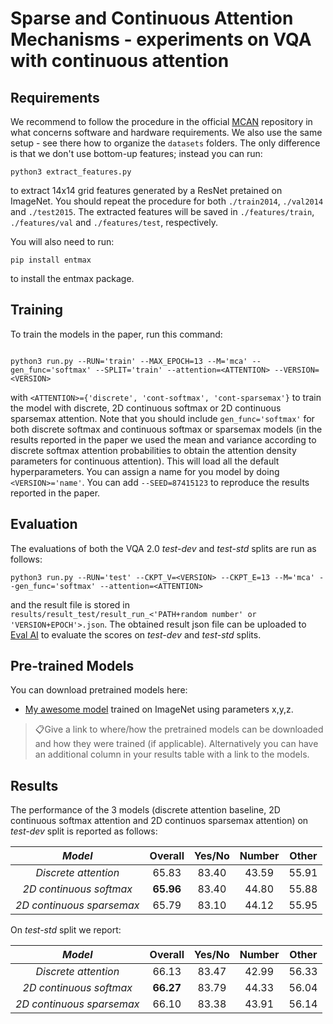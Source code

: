 # Sparse and Continuous Attention Mechanisms - experiments on VQA with continuous attention

## Requirements

We recommend to follow the procedure in the official [MCAN](https://github.com/MILVLG/mcan-vqa) repository in what concerns software and hardware requirements. We also use the same setup - see there how to organize the `datasets` folders. The only difference is that we don't use bottom-up features; instead you can run:
```features
python3 extract_features.py
```
to extract 14x14 grid features generated by a ResNet pretained on ImageNet. You should repeat the procedure for both `./train2014`, `./val2014` and `./test2015`. The extracted features will be saved in `./features/train`, `./features/val` and `./features/test`, respectively. 

You will also need to run:

```entmax
pip install entmax
```
to install the entmax package.

## Training

To train the models in the paper, run this command:

```train

python3 run.py --RUN='train' --MAX_EPOCH=13 --M='mca' --gen_func='softmax' --SPLIT='train' --attention=<ATTENTION> --VERSION=<VERSION>
```
with ```<ATTENTION>={'discrete', 'cont-softmax', 'cont-sparsemax'}``` to train the model with discrete, 2D continuous softmax or 2D continuous sparsemax attention. Note that you should include ```gen_func='softmax'``` for both discrete softmax and continuous softmax or sparsemax models (in the results reported in the paper we used the mean and variance according to discrete softmax attention probabilities to obtain the attention density parameters for continuous attention). This will load all the default hyperparameters. You can assign a name for you model by doing ```<VERSION>='name'```. You can add ```--SEED=87415123``` to reproduce the results reported in the paper.

## Evaluation

The evaluations of both the VQA 2.0 *test-dev* and *test-std* splits are run as follows:

```eval
python3 run.py --RUN='test' --CKPT_V=<VERSION> --CKPT_E=13 --M='mca' --gen_func='softmax' --attention=<ATTENTION>

```
and the result file is stored in ```results/result_test/result_run_<'PATH+random number' or 'VERSION+EPOCH'>.json```. The obtained result json file can be uploaded to [Eval AI](https://evalai.cloudcv.org/web/challenges/challenge-page/163/overview) to evaluate the scores on *test-dev* and *test-std* splits.

## Pre-trained Models

You can download pretrained models here:

- [My awesome model](https://drive.google.com/mymodel.pth) trained on ImageNet using parameters x,y,z. 

> 📋Give a link to where/how the pretrained models can be downloaded and how they were trained (if applicable).  Alternatively you can have an additional column in your results table with a link to the models.

## Results

The performance of the 3 models (discrete attention baseline, 2D continuous softmax attention and 2D continuos sparsemax attention) on *test-dev* split is reported as follows:

_Model_ | Overall | Yes/No | Number | Other  
:-: | :-: | :-: | :-: | :-:
_Discrete attention_      | 65.83    | 83.40     | 43.59 | 55.91 | 
_2D continuous softmax_   | **65.96**| 83.40     | 44.80 | 55.88 |
_2D continuous sparsemax_ | 65.79    | 83.10     | 44.12 | 55.95 |

On *test-std* split we report:

_Model_ | Overall | Yes/No | Number | Other  
:-: | :-: | :-: | :-: | :-:
_Discrete attention_      | 66.13    | 83.47     | 42.99 | 56.33 | 
_2D continuous softmax_   | **66.27**| 83.79     | 44.33 | 56.04 |
_2D continuous sparsemax_ | 66.10    | 83.38     | 43.91 | 56.14 |
